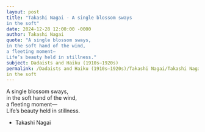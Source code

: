```yaml
---
layout: post
title: "Takashi Nagai - A single blossom sways  
in the soft"
date: 2024-12-28 12:00:00 -0000
author: Takashi Nagai
quote: "A single blossom sways,  
in the soft hand of the wind,  
a fleeting moment—  
Life’s beauty held in stillness."
subject: Dadaists and Haiku (1910s–1920s)
permalink: /Dadaists and Haiku (1910s–1920s)/Takashi Nagai/Takashi Nagai - A single blossom sways  
in the soft
---
```


A single blossom sways,  
in the soft hand of the wind,  
a fleeting moment—  
Life’s beauty held in stillness.

- Takashi Nagai
